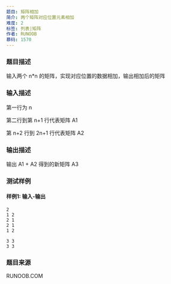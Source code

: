 ```yaml
---
题目: 矩阵相加
简介: 两个矩阵对应位置元素相加
难度: 2
标签: 列表|矩阵
作者: RUNOOB
慕码: 1570
---
```


### 题目描述

输入两个 n*n 的矩阵，实现对应位置的数据相加，输出相加后的矩阵

### 输入描述

第一行为 n

第二行到第 n+1 行代表矩阵 A1

第 n+2 行到 2n+1 行代表矩阵 A2

### 输出描述

输出 A1 + A2 得到的新矩阵 A3

### 测试样例

#### 样例1: 输入-输出

```
2
1 2
2 1
2 1
1 2
```

```
3 3
3 3
```

### 题目来源

RUNOOB.COM

